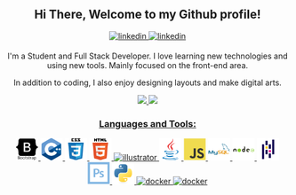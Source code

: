 <div align="center">
<h2> Hi There, Welcome to my Github profile!</h2>
<a href="https://www.linkedin.com/in/mariavitoriamatos/" target="_blank">
<img src=https://img.shields.io/badge/linkedin-%2300acee.svg?color=405DE6&style=for-the-badge&logo=linkedin&logoColor=white alt=linkedin style="margin-bottom: 5px;" />


<a href="https://codepen.io/mereia" target="_blank">
<img src=https://res.cloudinary.com/css-tricks/images/f_auto,q_auto/v1642454945/codepen-wordmark-display-inside-white@10x_163987fcdd/codepen-wordmark-display-inside-white@10x_163987fcdd.png?_i=AA alt=linkedin style="margin-bottom: 5px; width:10%" />


</a>
<!-- <br />
<br />
<img src="https://onepatch.com/wp-content/uploads/2022/03/WEB_FRONT_END_DEV.gif" width="50%" alt="Vitória">
<br />
<br /> -->

I'm a Student and Full Stack Developer. I love learning new technologies and using new tools. Mainly focused on the front-end area.

In addition to coding, I also enjoy designing layouts and make digital arts.


<div align="center">
  <a href="https://github.com/ogiansouza">
  <img height="180em" src="https://github-readme-stats.vercel.app/api?username=vitoriamatos&show_icons=true&theme=radical&include_all_commits=true&count_private=true"/>
  <img height="180em" src="https://github-readme-stats.vercel.app/api/top-langs/?username=vitoriamatos&layout=compact&langs_count=7&theme=radical"/>
</div>

<h3 align="center">Languages and Tools:</h3>
<p align="center">
  
  <a href="https://getbootstrap.com" target="_blank" rel="noreferrer">
    <img src="https://raw.githubusercontent.com/devicons/devicon/master/icons/bootstrap/bootstrap-plain-wordmark.svg"
      alt="bootstrap" width="40" height="40" /> </a> 
    <a href="https://www.w3schools.com/cpp/" target="_blank" rel="noreferrer">
    <img src="https://raw.githubusercontent.com/devicons/devicon/master/icons/cplusplus/cplusplus-original.svg"
      alt="cplusplus" width="40" height="40" /> </a> <a href="https://www.w3schools.com/css/" target="_blank"
    rel="noreferrer"> <img
      src="https://raw.githubusercontent.com/devicons/devicon/master/icons/css3/css3-original-wordmark.svg" alt="css3"
      width="40" height="40" /> </a> <a href="https://www.w3.org/html/" target="_blank" rel="noreferrer"> <img
      src="https://raw.githubusercontent.com/devicons/devicon/master/icons/html5/html5-original-wordmark.svg"
      alt="html5" width="40" height="40" /> </a> <a href="https://www.adobe.com/in/products/illustrator.html"
    target="_blank" rel="noreferrer"> <img
      src="https://www.vectorlogo.zone/logos/adobe_illustrator/adobe_illustrator-icon.svg" alt="illustrator" width="40"
      height="40" /> </a> <a href="https://www.java.com" target="_blank" rel="noreferrer"> <img
      src="https://raw.githubusercontent.com/devicons/devicon/master/icons/java/java-original.svg" alt="java" width="40"
      height="40" /> </a> <a href="https://developer.mozilla.org/en-US/docs/Web/JavaScript" target="_blank"
    rel="noreferrer"> <img
      src="https://raw.githubusercontent.com/devicons/devicon/master/icons/javascript/javascript-original.svg"
      alt="javascript" width="40" height="40" /> </a> <a href="https://www.mysql.com/" target="_blank" rel="noreferrer"> <img
      src="https://raw.githubusercontent.com/devicons/devicon/master/icons/mysql/mysql-original-wordmark.svg"
      alt="mysql" width="40" height="40" /> </a> </a> <a href="https://nodejs.org" target="_blank" rel="noreferrer"> <img
      src="https://raw.githubusercontent.com/devicons/devicon/master/icons/nodejs/nodejs-original-wordmark.svg"
      alt="nodejs" width="40" height="40" /> </a> <a href="https://pandas.pydata.org/" target="_blank" rel="noreferrer">
    <img
      src="https://raw.githubusercontent.com/devicons/devicon/2ae2a900d2f041da66e950e4d48052658d850630/icons/pandas/pandas-original.svg"
      alt="pandas" width="40" height="40" /> </a> <a href="https://www.photoshop.com/en" target="_blank"
    rel="noreferrer"> <img
      src="https://raw.githubusercontent.com/devicons/devicon/master/icons/photoshop/photoshop-line.svg" alt="photoshop"
      width="40" height="40" /> </a> <a href="https://www.python.org" target="_blank" rel="noreferrer"> <img
      src="https://raw.githubusercontent.com/devicons/devicon/master/icons/python/python-original.svg" alt="python"
      width="40" height="40" /> </a><a href="https://www.docker.com/" target="_blank" rel="noreferrer"> <img
      src="https://cdn-icons-png.flaticon.com/512/919/919853.png" alt="docker"
      width="40" height="40" /> </a><a href="https://www.linux.org/" target="_blank" rel="noreferrer"> <img
      src="https://cdn-icons-png.flaticon.com/512/6124/6124995.png" alt="docker"
      width="40" height="40" /> </a></p>

      

<br>
